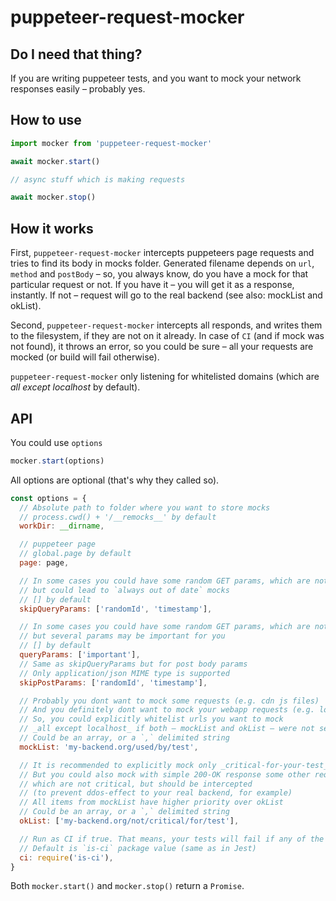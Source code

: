 # puppeteer-request-mocker

## Do I need that thing?

If you are writing puppeteer tests, and you want to mock your network responses easily – probably yes.

## How to use

```js
import mocker from 'puppeteer-request-mocker'

await mocker.start()

// async stuff which is making requests

await mocker.stop()
```

## How it works

First, `puppeteer-request-mocker` intercepts puppeteers page requests and tries to find its body in mocks folder. Generated filename depends on `url`, `method` and `postBody` – so, you always know, do you have a mock for that particular request or not. If you have it – you will get it as a response, instantly. If not – request will go to the real backend (see also: mockList and okList).

Second, `puppeteer-request-mocker` intercepts all responds, and writes them to the filesystem, if they are not on it already. In case of `CI` (and if mock was not found), it throws an error, so you could be sure – all your requests are mocked (or build will fail otherwise).

`puppeteer-request-mocker` only listening for whitelisted domains (which are _all except localhost_ by default).

## API

You could use `options`
```js
mocker.start(options)
```
All options are optional (that's why they called so).
```js
const options = {
  // Absolute path to folder where you want to store mocks
  // process.cwd() + '/__remocks__' by default
  workDir: __dirname,

  // puppeteer page
  // global.page by default
  page: page,

  // In some cases you could have some random GET params, which are not affects the response body
  // but could lead to `always out of date` mocks
  // [] by default
  skipQueryParams: ['randomId', 'timestamp'],

  // In some cases you could have some random GET params, which are not affects the response body
  // but several params may be important for you 
  // [] by default
  queryParams: ['important'],
  // Same as skipQueryParams but for post body params
  // Only application/json MIME type is supported
  skipPostParams: ['randomId', 'timestamp'],

  // Probably you dont want to mock some requests (e.g. cdn js files)
  // And you definitely dont want to mock your webapp requests (e.g. localhost/app.js)
  // So, you could explicitly whitelist urls you want to mock
  // _all except localhost_ if both – mockList and okList – were not set
  // Could be an array, or a `,` delimited string
  mockList: 'my-backend.org/used/by/test',

  // It is recommended to explicitly mock only _critical-for-your-test_ urls
  // But you could also mock with simple 200-OK response some other requests,
  // which are not critical, but should be intercepted
  // (to prevent ddos-effect to your real backend, for example)
  // All items from mockList have higher priority over okList
  // Could be an array, or a `,` delimited string
  okList: ['my-backend.org/not/critical/for/test'],

  // Run as CI if true. That means, your tests will fail if any of the requests were not mocked
  // Default is `is-ci` package value (same as in Jest)
  ci: require('is-ci'),
}
```

Both `mocker.start()` and `mocker.stop()` return a `Promise`.
